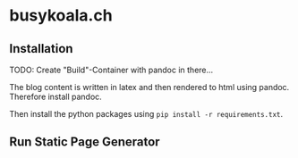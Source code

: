 # busykoala.ch

## Installation

TODO: Create "Build"-Container with pandoc in there...



The blog content is written in latex and then rendered
to html using pandoc. Therefore install pandoc.

Then install the python packages using `pip install -r requirements.txt`.

## Run Static Page Generator
